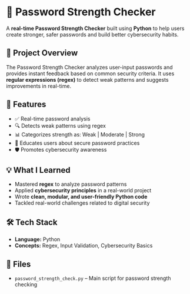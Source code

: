 # 🔐 Password Strength Checker 

A **real-time Password Strength Checker** built using **Python** to help users create stronger, safer passwords and build better cybersecurity habits.

## 📌 Project Overview

The Password Strength Checker analyzes user-input passwords and provides instant feedback based on common security criteria. It uses **regular expressions (regex)** to detect weak patterns and suggests improvements in real-time.

## 🚀 Features

- ✅ Real-time password analysis
- 🔍 Detects weak patterns using regex
- 📊 Categorizes strength as: Weak | Moderate | Strong
- 🧠 Educates users about secure password practices
- 🛡️ Promotes cybersecurity awareness

## 💡 What I Learned

- Mastered **regex** to analyze password patterns  
- Applied **cybersecurity principles** in a real-world project  
- Wrote **clean, modular, and user-friendly Python code**  
- Tackled real-world challenges related to digital security  

## 🛠️ Tech Stack

- **Language:** Python  
- **Concepts:** Regex, Input Validation, Cybersecurity Basics

## 📁 Files

- `password_strength_check.py` – Main script for password strength checking

